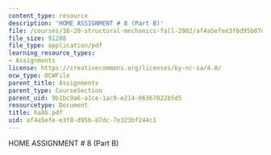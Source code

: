 ```yaml
---
content_type: resource
description: 'HOME ASSIGNMENT # 8 (Part B)'
file: /courses/16-20-structural-mechanics-fall-2002/af4a5efee3f8d95b87dc7e323bf244c1_ha8b.pdf
file_size: 91208
file_type: application/pdf
learning_resource_types:
- Assignments
license: https://creativecommons.org/licenses/by-nc-sa/4.0/
ocw_type: OCWFile
parent_title: Assignments
parent_type: CourseSection
parent_uid: 9b1bc9a6-a1ce-1ac9-e214-06367022b5d5
resourcetype: Document
title: ha8b.pdf
uid: af4a5efe-e3f8-d95b-87dc-7e323bf244c1
---
```

HOME ASSIGNMENT # 8 (Part B)